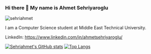### Hi there 👋 My name is Ahmet Sehriyaroglu
<p align="left"> <img src="https://komarev.com/ghpvc/?username=sehriahmet&label=Profile%20views&color=0e75b6&style=flat" alt="sehriahmet" /> </p>

I am a Computer Science student at Middle East Technical University.

LinkedIn: https://www.linkedin.com/in/ahmetsehriyaroglu/

[![Sehriahmet's GitHub stats](https://github-readme-603.vercel.app/api?username=sehriahmet&show_icons=true&count_private=true&border_radius=12)](https://github.com/sehriahmet)
[![Top Langs](https://github-readme-603.vercel.app/api/top-langs/?username=sehriahmet&layout=compact&langs_count=8&border_radius=10)](https://github.com/sehriahmet)
